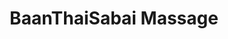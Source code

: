 ---
title: "BaanThaiSabai Massage"
url: /diessen-am-ammersee/baanthaisabai-massage/
shop: Massage
---